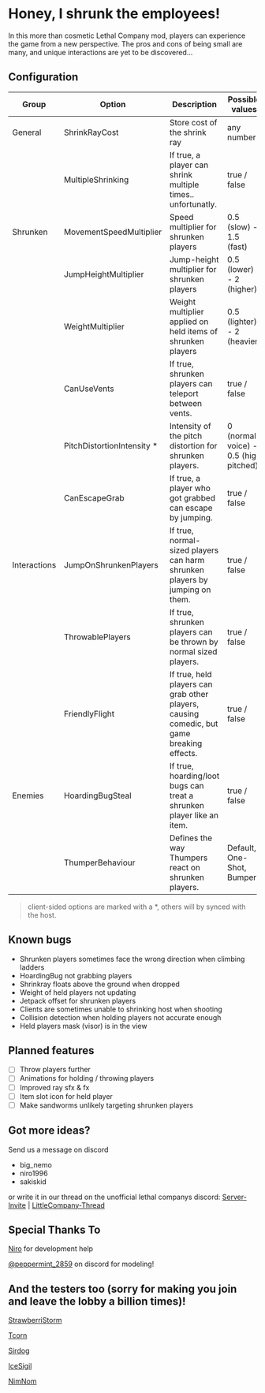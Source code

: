 # Honey, I shrunk the employees! #

In this more than cosmetic Lethal Company mod, players can experience the game from a new perspective. The pros and cons of being small are many, and unique interactions are yet to be discovered...

## Configuration ##
|  Group       |          Option             |                           Description                                                     | Possible values                        | Default |
| ------------ | --------------------------- | ----------------------------------------------------------------------------------------- | -------------------------------------- | ------- |
| General      | ShrinkRayCost               | Store cost of the shrink ray                                                              | any number                             | 0 (BETA)|
|              | MultipleShrinking           | If true, a player can shrink multiple times.. unfortunatly.                               | true / false                           | true    |
| Shrunken     | MovementSpeedMultiplier     | Speed multiplier for shrunken players                                                     | 0.5 (slow) - 1.5 (fast)                | 1.2     |
|              | JumpHeightMultiplier        | Jump-height multiplier for shrunken players                                               | 0.5 (lower) - 2 (higher)               | 1.3     |
|              | WeightMultiplier            | Weight multiplier applied on held items of shrunken players                               | 0.5 (lighter) - 2 (heavier)            | 1.5     |
|              | CanUseVents                 | If true, shrunken players can teleport between vents.                                     | true / false                           | true    |
|              | PitchDistortionIntensity \* | Intensity of the pitch distortion for shrunken players.                                   | 0 (normal voice) - 0.5 (high pitched)  | 0.3     |
|              | CanEscapeGrab               | If true, a player who got grabbed can escape by jumping.                                  | true / false                           | true    |
| Interactions | JumpOnShrunkenPlayers       | If true, normal-sized players can harm shrunken players by jumping on them.               | true / false                           | true    |
|              | ThrowablePlayers            | If true, shrunken players can be thrown by normal sized players.                          | true / false                           | true    |
|              | FriendlyFlight              | If true, held players can grab other players, causing comedic, but game breaking effects. | true / false                           | false   |
| Enemies      | HoardingBugSteal            | If true, hoarding/loot bugs can treat a shrunken player like an item.                     | true / false                           | true    |
|              | ThumperBehaviour            | Defines the way Thumpers react on shrunken players.	                                     | Default, One-Shot, Bumper              | Default |
> client-sided options are marked with a \*, others will by synced with the host.

## Known bugs ##
+ Shrunken players sometimes face the wrong direction when climbing ladders
+ HoardingBug not grabbing players
+ Shrinkray floats above the ground when dropped
+ Weight of held players not updating
+ Jetpack offset for shrunken players
+ Clients are sometimes unable to shrinking host when shooting
+ Collision detection when holding players not accurate enough
+ Held players mask (visor) is in the view


## Planned features ##
- [ ] Throw players further
- [ ] Animations for holding / throwing players
- [ ] Improved ray sfx & fx
- [ ] Item slot icon for held player
- [ ] Make sandworms unlikely targeting shrunken players

## Got more ideas? ##
Send us a message on discord
+ big_nemo
+ niro1996
+ sakiskid

or write it in our thread on the unofficial lethal companys discord: [Server-Invite](https://discord.gg/nYcQFEpXfU) \| [LittleCompany-Thread](https://discord.com/channels/1169792572382773318/1190100786357743646)

## Special Thanks To
[Niro](https://github.com/NiroDev) for development help 

[@peppermint_2859](https://twitter.com/ItsJOEYthe) on discord for modeling!


## And the testers too (sorry for making you join and leave the lobby a billion times)!
[StrawberriStorm](https://twitter.com/strawberristorm)

[Tcorn](https://twitter.com/TcorntheLazy)

[Sirdog](https://youtu.be/6ItPIiegBms?si=zH-Cf467VIOtVTMt)

[IceSigil](https://twitter.com/IceSigil)

[NimNom](https://www.twitch.tv/nimnom)

